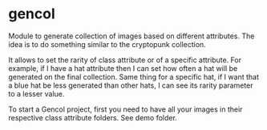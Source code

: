 # gencol

Module to generate collection of images based on different attributes. The idea is to do something similar to the cryptopunk collection.

It allows to set the rarity of class attribute or of a specific attribute.
For example, if I have a hat attribute then I can set how often a hat will be generated on the final collection.
Same thing for a specific hat, if I want that a blue hat be less generated than other hats, I can see its rarity parameter to a lesser value.

To start a Gencol project, first you need to have all your images in their respective class attribute folders. See demo folder.
